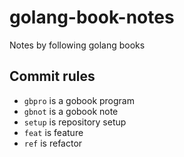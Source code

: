 # golang-book-notes

Notes by following golang books

## Commit rules

- `gbpro` is a gobook program
- `gbnot` is a gobook note
- `setup` is repository setup
- `feat` is feature
- `ref` is refactor
